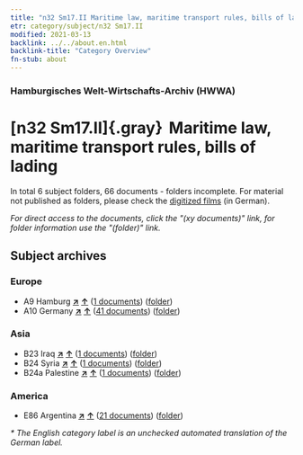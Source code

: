 ```yaml
---
title: "n32 Sm17.II Maritime law, maritime transport rules, bills of lading"
etr: category/subject/n32 Sm17.II
modified: 2021-03-13
backlink: ../../about.en.html
backlink-title: "Category Overview"
fn-stub: about
---
```


### Hamburgisches Welt-Wirtschafts-Archiv (HWWA)
# [n32 Sm17.II]{.gray}&#8201; Maritime law, maritime transport rules, bills of lading&#160; 





In total 6 subject folders, 66 documents - folders incomplete.
For material not published as folders, please check the [digitized films](/film/h1_sh) (in German).

_For direct access to the documents, click the "(xy documents)" link, for folder information use the "(folder)" link._

## Subject archives



### Europe

- A9 Hamburg [**&nearr;**](../../../geo/i/140905/about.en.html "Hamburg (all folders)") [**&uarr;**](../../../geo/about.en.html#A9 "Country category system") (<a href="https://pm20.zbw.eu/dfgview/sh/140905,145589" title="about: Hamburg : Maritime law, maritime transport rules, bills of lading" target="_blank">1 documents</a>) ([folder](http://purl.org/pressemappe20/folder/sh/140905,145589))
- A10 Germany [**&nearr;**](../../../geo/i/126128/about.en.html "Germany (all folders)") [**&uarr;**](../../../geo/about.en.html#A10 "Country category system") (<a href="https://pm20.zbw.eu/dfgview/sh/126128,145589" title="about: Germany : Maritime law, maritime transport rules, bills of lading" target="_blank">41 documents</a>) ([folder](http://purl.org/pressemappe20/folder/sh/126128,145589))

### Asia

- B23 Iraq [**&nearr;**](../../../geo/i/141113/about.en.html "Iraq (all folders)") [**&uarr;**](../../../geo/about.en.html#B23 "Country category system") (<a href="https://pm20.zbw.eu/dfgview/sh/141113,145589" title="about: Iraq : Maritime law, maritime transport rules, bills of lading" target="_blank">1 documents</a>) ([folder](http://purl.org/pressemappe20/folder/sh/141113,145589))
- B24 Syria [**&nearr;**](../../../geo/i/141114/about.en.html "Syria (all folders)") [**&uarr;**](../../../geo/about.en.html#B24 "Country category system") (<a href="https://pm20.zbw.eu/dfgview/sh/141114,145589" title="about: Syria : Maritime law, maritime transport rules, bills of lading" target="_blank">1 documents</a>) ([folder](http://purl.org/pressemappe20/folder/sh/141114,145589))
- B24a Palestine [**&nearr;**](../../../geo/i/141115/about.en.html "Palestine (all folders)") [**&uarr;**](../../../geo/about.en.html#B24a "Country category system") (<a href="https://pm20.zbw.eu/dfgview/sh/141115,145589" title="about: Palestine : Maritime law, maritime transport rules, bills of lading" target="_blank">1 documents</a>) ([folder](http://purl.org/pressemappe20/folder/sh/141115,145589))

### America

- E86 Argentina [**&nearr;**](../../../geo/i/141692/about.en.html "Argentina (all folders)") [**&uarr;**](../../../geo/about.en.html#E86 "Country category system") (<a href="https://pm20.zbw.eu/dfgview/sh/141692,145589" title="about: Argentina : Maritime law, maritime transport rules, bills of lading" target="_blank">21 documents</a>) ([folder](http://purl.org/pressemappe20/folder/sh/141692,145589))


_* The English category label is an unchecked automated translation of the German label._

